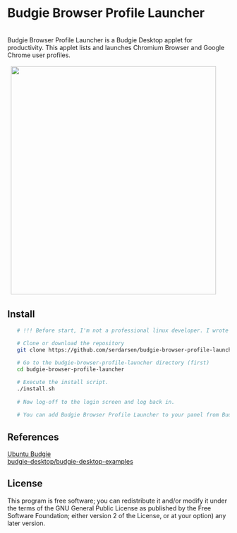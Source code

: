 Budgie Browser Profile Launcher
========  

<br/>  
Budgie Browser Profile Launcher is a Budgie Desktop applet for productivity. This applet lists and launches Chromium Browser and Google Chrome user profiles.<br/><br/>  
  
<img src="https://raw.githubusercontent.com/serdarsen/budgie-browser-profile-launcher/master/screenshots/screenshot1.gif" width="465" height="517"/>
  
Install  
-------  
```bash  
   # !!! Before start, I'm not a professional linux developer. I wrote this applet and it works perfect on my ubuntu budgie (ubuntu 17:10 and 18.04, budgie version: 10.4,  device: acer aspire 5745g) . Please take your own risks and backups before install. Have fun!

   # Clone or download the repository
   git clone https://github.com/serdarsen/budgie-browser-profile-launcher.git
   
   # Go to the budgie-browser-profile-launcher directory (first)
   cd budgie-browser-profile-launcher

   # Execute the install script.
   ./install.sh
   
   # Now log-off to the login screen and log back in.
   
   # You can add Budgie Browser Profile Launcher to your panel from Budgie Desktop Settings.

```  
References  
------- 

[Ubuntu Budgie](https://ubuntubudgie.org/)<br/>
[budgie-desktop/budgie-desktop-examples](https://github.com/budgie-desktop/budgie-desktop-examples/tree/master/python_project)<br/>

License  
-------  

This program is free software; you can redistribute it and/or modify it under the terms of the GNU General Public License as published by the Free Software Foundation; either version 2 of the License, or at your option) any later version.
